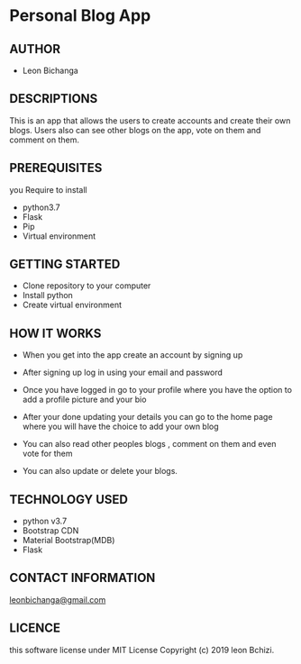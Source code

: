 # Personal Blog App

## AUTHOR

* Leon Bichanga

## DESCRIPTIONS

This is an app that allows the users to create accounts and create their own blogs. Users also can  see other blogs on the app, vote on them and comment on them.

## PREREQUISITES

you Require to install 

* python3.7
* Flask
* Pip 
* Virtual environment

## GETTING STARTED

* Clone repository to your computer
* Install python
* Create virtual environment

## HOW IT WORKS

* When you get into the app create an account by signing up

* After signing up log in using your email and password

* Once you have logged in go to your profile where you have the option to add a profile picture and your bio

* After your done updating your details you can go to the home page where you will have the choice to add your own blog

* You can also read other peoples blogs , comment on them and even vote for them

* You can also update or delete your blogs.

## TECHNOLOGY USED

* python v3.7
* Bootstrap CDN
* Material Bootstrap(MDB)
* Flask

## CONTACT INFORMATION

leonbichanga@gmail.com

## LICENCE

this software license under MIT License
Copyright (c) 2019 leon Bchizi.